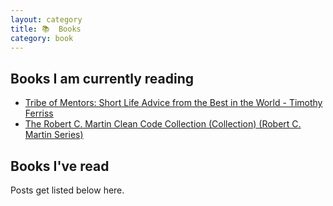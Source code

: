 ```yaml
---
layout: category
title: 📚  Books
category: book
---
```


## Books I am currently reading

- [Tribe of Mentors: Short Life Advice from the Best in the World - Timothy Ferriss](https://www.amazon.com/Tribe-Mentors-Short-Advice-World-ebook/dp/B071KJ7PTB/ref=sr_1_3?crid=XWS61V5J5BZA&dchild=1&keywords=mentors+tim+ferris&qid=1598208692&sprefix=mentors%2Caps%2C238&sr=8-3)
- [The Robert C. Martin Clean Code Collection (Collection) (Robert C. Martin Series)](https://www.amazon.com/Robert-Martin-Clean-Code-Collection-ebook/dp/B00666M59G/ref=sr_1_6?dchild=1&keywords=clean+code&qid=1598208779&sr=8-6)

## Books I've read

Posts get listed below here.
